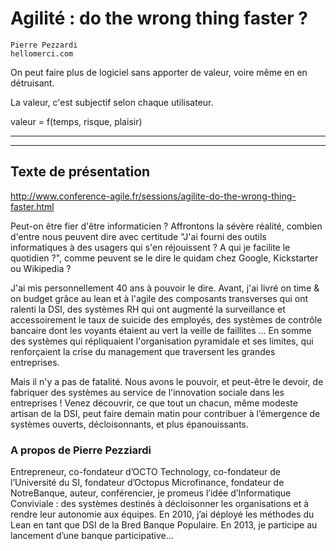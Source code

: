 # Agilité : do the wrong thing faster ?
    Pierre Pezzardi
    hellomerci.com

On peut faire plus de logiciel sans apporter de valeur, voire même en en détruisant.

La valeur, c'est subjectif selon chaque utilisateur.

valeur = f(temps, risque, plaisir)

----
----
## Texte de présentation
http://www.conference-agile.fr/sessions/agilite-do-the-wrong-thing-faster.html

Peut-on être fier d'être informaticien ? Affrontons la sévère réalité, combien d'entre nous peuvent dire avec certitude "J'ai fourni des outils informatiques à des usagers qui s'en réjouissent ? A qui je facilite le quotidien ?", comme peuvent se le dire le quidam chez Google, Kickstarter ou Wikipedia ?

J'ai mis personnellement 40 ans à pouvoir le dire. Avant, j'ai livré on time & on budget grâce au lean et à l'agile des composants transverses qui ont ralenti la DSI, des systèmes RH qui ont augmenté la surveillance et accessoirement le taux de suicide des employés, des systèmes de contrôle bancaire dont les voyants étaient au vert la veille de faillites ... En somme des systèmes qui répliquaient l'organisation pyramidale et ses limites, qui renforçaient la crise du management que traversent les grandes entreprises.

Mais il n'y a pas de fatalité. Nous avons le pouvoir, et peut-être le devoir, de fabriquer des systèmes au service de l'innovation sociale dans les entreprises ! Venez découvrir, ce que tout un chacun, même modeste artisan de la DSI, peut faire demain matin pour contribuer à l’émergence de systèmes ouverts, décloisonnants, et plus épanouissants.

### A propos de Pierre Pezziardi

Entrepreneur, co-fondateur d’OCTO Technology, co-fondateur de l’Université du SI, fondateur d’Octopus Microfinance, fondateur de NotreBanque, auteur, conférencier, je promeus l’idée d’Informatique Conviviale : des systèmes destinés à décloisonner les organisations et à rendre leur autonomie aux équipes. En 2010, j’ai déployé les méthodes du Lean en tant que DSI de la Bred Banque Populaire. En 2013, je participe au lancement d’une banque participative...
